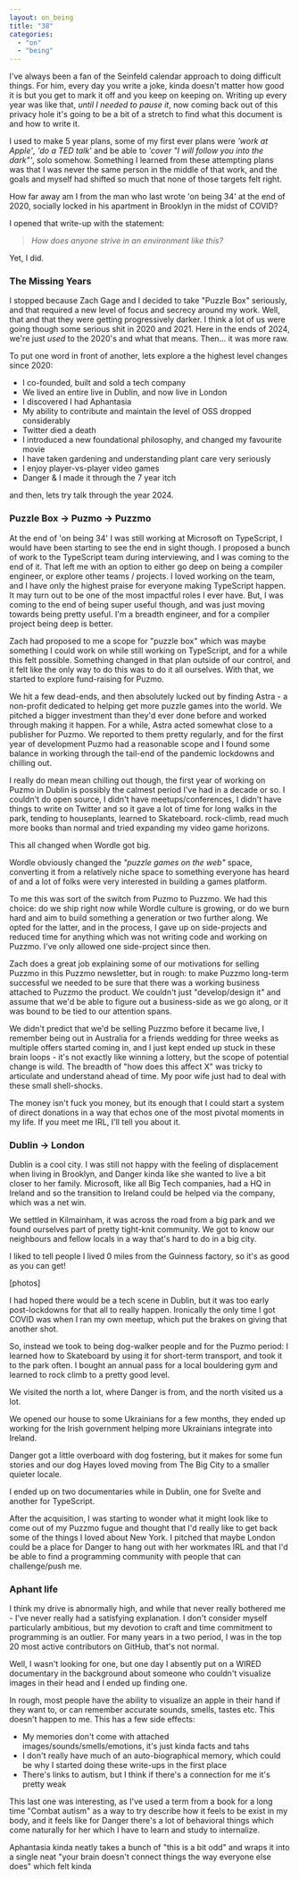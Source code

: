 ```yaml
---
layout: on_being
title: "38"
categories:
  - "on"
  - "being"
---
```


<style type="text/css" media="screen">
a {
  background-color:#d7d7d7;
  color:#6b6b6b;
}
</style>

I've always been a fan of the Seinfeld calendar approach to doing difficult things. For him, every day you write a joke, kinda doesn't matter how good it is but you get to mark it off and you keep on keeping on. Writing up every year was like that, _until I needed to pause it_, now coming back out of this privacy hole it's going to be a bit of a stretch to find what this document is and how to write it.

I used to make 5 year plans, some of my first ever plans were _'work at Apple'_, _'do a TED talk'_ and be able to _'cover "I will follow you into the dark"'_, solo somehow. Something I learned from these attempting plans was that I was never the same person in the middle of that work, and the goals and myself had shifted so much that none of those targets felt right.

How far away am I from the man who last wrote 'on being 34' at the end of 2020, socially locked in his apartment in Brooklyn in the midst of COVID?

I opened that write-up with the statement:

> _How does anyone strive in an environment like this?_

Yet, I did.

### The Missing Years

I stopped because Zach Gage and I decided to take "Puzzle Box" seriously, and that required a new level of focus and secrecy around my work. Well, that and that they were getting progressively darker. I think a lot of us were going though some serious shit in 2020 and 2021. Here in the ends of 2024, we're just _used_ to the 2020's and what that means. Then... it was more raw.

To put one word in front of another, lets explore a the highest level changes since 2020:

- I co-founded, built and sold a tech company
- We lived an entire live in Dublin, and now live in London
- I discovered I had Aphantasia
- My ability to contribute and maintain the level of OSS dropped considerably
- Twitter died a death
- I introduced a new foundational philosophy, and changed my favourite movie
- I have taken gardening and understanding plant care very seriously
- I enjoy player-vs-player video games
- Danger & I made it through the 7 year itch

and then, lets try talk through the year 2024.

### Puzzle Box -> Puzmo -> Puzzmo

At the end of 'on being 34' I was still working at Microsoft on TypeScript, I would have been starting to see the end in sight though. I proposed a bunch of work to the TypeScript team during interviewing, and I was coming to the end of it. That left me with an option to either go deep on being a compiler engineer, or explore other teams / projects. I loved working on the team, and I have only the highest praise for everyone making TypeScript happen. It may turn out to be one of the most impactful roles I ever have. But, I was coming to the end of being super useful though, and was just moving towards being pretty useful. I'm a breadth engineer, and for a compiler project being deep is better.

Zach had proposed to me a scope for "puzzle box" which was maybe something I could work on while still working on TypeScript, and for a while this felt possible. Something changed in that plan outside of our control, and it felt like the only way to do this was to do it all ourselves. With that, we started to explore fund-raising for Puzmo.

We hit a few dead-ends, and then absolutely lucked out by finding Astra - a non-profit dedicated to helping get more puzzle games into the world. We pitched a bigger investment than they'd ever done before and worked through making it happen. For a while, Astra acted somewhat close to a publisher for Puzmo. We reported to them pretty regularly, and for the first year of development Puzmo had a reasonable scope and I found some balance in working through the tail-end of the pandemic lockdowns and chilling out.

I really do mean mean chilling out though, the first year of working on Puzmo in Dublin is possibly the calmest period I've had in a decade or so. I couldn't do open source, I didn't have meetups/conferences, I didn't have things to write on Twitter and so it gave a lot of time for long walks in the park, tending to houseplants, learned to Skateboard. rock-climb, read much more books than normal and tried expanding my video game horizons.

This all changed when Wordle got big.

Wordle obviously changed the _"puzzle games on the web"_ space, converting it from a relatively niche space to something everyone has heard of and a lot of folks were very interested in building a games platform.

To me this was sort of the switch from Puzmo to Puzzmo. We had this choice: do we ship right now while Wordle culture is growing, or do we burn hard and aim to build something a generation or two further along. We opted for the latter, and in the process, I gave up on side-projects and reduced time for anything which was not writing code and working on Puzzmo. I've only allowed one side-project since then.

Zach does a great job explaining some of our motivations for selling Puzzmo in this Puzzmo newsletter, but in rough: to make Puzzmo long-term successful we needed to be sure that there was a working business attached to Puzzmo the product. We couldn't just "develop/design it" and assume that we'd be able to figure out a business-side as we go along, or it was bound to be tied to our attention spans.

We didn't predict that we'd be selling Puzzmo before it became live, I remember being out in Australia for a friends wedding for three weeks as multiple offers started coming in, and I just kept ended up stuck in these brain loops - it's not exactly like winning a lottery, but the scope of potential change is wild. The breadth of "how does this affect X" was tricky to articulate and understand ahead of time. My poor wife just had to deal with these small shell-shocks.

The money isn't fuck you money, but its enough that I could start a system of direct donations in a way that echos one of the most pivotal moments in my life. If you meet me IRL, I'll tell you about it.

### Dublin -> London

Dublin is a cool city. I was still not happy with the feeling of displacement when living in Brooklyn, and Danger kinda like she wanted to live a bit closer to her family. Microsoft, like all Big Tech companies, had a HQ in Ireland and so the transition to Ireland could be helped via the company, which was a net win.

We settled in Kilmainham, it was across the road from a big park and we found ourselves part of pretty tight-knit community. We got to know our neighbours and fellow locals in a way that's hard to do in a big city. 

I liked to tell people I lived 0 miles from the Guinness factory, so it's as good as you can get!

[photos]

I had hoped there would be a tech scene in Dublin, but it was too early post-lockdowns for that all to really happen. Ironically the only time I got COVID was when I ran my own meetup, which put the brakes on giving that another shot.

So, instead we took to being dog-walker people and for the Puzmo period: I learned how to Skateboard by using it for short-term transport, and took it to the park often. I bought an annual pass for a local bouldering gym and learned to rock climb to a pretty good level.

We visited the north a lot, where Danger is from, and the north visited us a lot.

We opened our house to some Ukrainians for a few months, they ended up working for the Irish government helping more Ukrainians integrate into Ireland.

Danger got a little overboard with dog fostering, but it makes for some fun stories and our dog Hayes loved moving from The Big City to a smaller quieter locale.

I ended up on two documentaries while in Dublin, one for Svelte and another for TypeScript.

After the acquisition, I was starting to wonder what it might look like to come out of my Puzzmo fugue and thought that I'd really like to get back some of the things I loved about New York. I pitched that maybe London could be a place for Danger to hang out with her workmates IRL and that I'd be able to find a programming community with people that can challenge/push me.

### Aphant life

I think my drive is abnormally high, and while that never really bothered me - I've never really had a satisfying explanation. I don't consider myself particularly ambitious, but my devotion to craft and time commitment to programming is an outlier. For many years in a two period, I was in the top 20 most active contributors on GitHub, that's not normal.

Well, I wasn't looking for one, but one day I absently put on a WIRED documentary in the background about someone who couldn't visualize images in their head and I ended up finding one.

In rough, most people have the ability to visualize an apple in their hand if they want to, or can remember accurate sounds, smells, tastes etc. This doesn't happen to me. This has a few side effects:

- My memories don't come with attached images/sounds/smells/emotions, it's just kinda facts and tahs
- I don't really have much of an auto-biographical memory, which could be why I started doing these write-ups in the first place
- There's links to autism, but I think if there's a connection for me it's pretty weak

This last one was interesting, as I've used a term from a book for a long time "Combat autism" as a way to try describe how it feels to be exist in my body, and it feels like for Danger there's a lot of behavioral things which come naturally for her which I have to learn and study to internalize.

<!-- link to combat autism -->

Aphantasia kinda neatly takes a bunch of "this is a bit odd" and wraps it into a single neat "your brain doesn't connect things the way everyone else does" which felt kinda